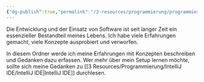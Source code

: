 ```yaml
---
{"dg-publish":true,"permalink":"/3-resources/programmierung/programmierung/","pinned":true,"created":"2024-06-23T19:53:55.016+02:00","updated":"2024-04-22T07:44:27.298+02:00"}
---
```



Die Entwicklung und der Einsatz von Software ist seit langer Zeit ein essenzieller Bestandteil meines Lebens. Ich habe viele Erfahrungen gemacht, viele Konzepte ausprobiert und verworfen.

In diesem Ordner werde ich meine Erfahrungen mit Konzepten beschreiben und Gedanken dazu erfassen.
Wer mehr über mein Setup lernen möchte, sollte sich meine Gedanken zu [[3 Resources/Programmierung/IntelliJ IDE/IntelliJ IDE\|IntelliJ IDE]] durchlesen.
